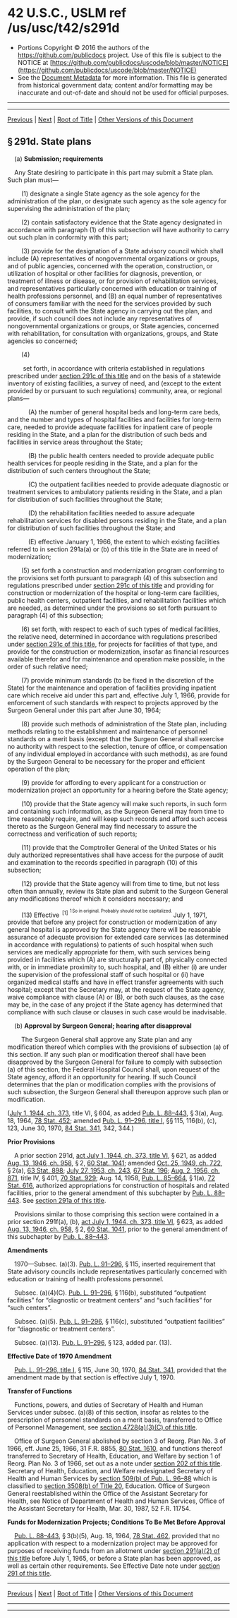 ---
---

# 42 U.S.C., USLM ref /us/usc/t42/s291d

* Portions Copyright © 2016 the authors of the https://github.com/publicdocs project.
  Use of this file is subject to the NOTICE at [https://github.com/publicdocs/uscode/blob/master/NOTICE](https://github.com/publicdocs/uscode/blob/master/NOTICE)
* See the [Document Metadata](././../../../../../..//README.md) for more information.
  This file is generated from historical government data; content and/or formatting may be inaccurate and out-of-date and should not be used for official purposes.

----------
----------

[Previous](./../../../../../..//us/usc/t42/ch6A/schIV/ptA/m__us_usc_t42_s291c.md) | [Next](./../../../../../..//us/usc/t42/ch6A/schIV/ptA/m__us_usc_t42_s291e.md) | [Root of Title](./../../../../../../) | [Other Versions of this Document](https://publicdocs.github.io/go/links?ns=uslm&ref=%2Fus%2Fusc%2Ft42%2Fs291d)

## § 291d. State plans

    (a) __Submission; requirements__ 

    Any State desiring to participate in this part may submit a State plan. Such plan must—

        (1) designate a single State agency as the sole agency for the administration of the plan, or designate such agency as the sole agency for supervising the administration of the plan;

        (2) contain satisfactory evidence that the State agency designated in accordance with paragraph (1) of this subsection will have authority to carry out such plan in conformity with this part;

        (3) provide for the designation of a State advisory council which shall include (A) representatives of nongovernmental organizations or groups, and of public agencies, concerned with the operation, construction, or utilization of hospital or other facilities for diagnosis, prevention, or treatment of illness or disease, or for provision of rehabilitation services, and representatives particularly concerned with education or training of health professions personnel, and (B) an equal number of representatives of consumers familiar with the need for the services provided by such facilities, to consult with the State agency in carrying out the plan, and provide, if such council does not include any representatives of nongovernmental organizations or groups, or State agencies, concerned with rehabilitation, for consultation with organizations, groups, and State agencies so concerned;

        (4)

         set forth, in accordance with criteria established in regulations prescribed under [section 291c of this title][/us/usc/t42/s291c] and on the basis of a statewide inventory of existing facilities, a survey of need, and (except to the extent provided by or pursuant to such regulations) community, area, or regional plans—

            (A) the number of general hospital beds and long-term care beds, and the number and types of hospital facilities and facilities for long-term care, needed to provide adequate facilities for inpatient care of people residing in the State, and a plan for the distribution of such beds and facilities in service areas throughout the State;

            (B) the public health centers needed to provide adequate public health services for people residing in the State, and a plan for the distribution of such centers throughout the State;

            (C) the outpatient facilities needed to provide adequate diagnostic or treatment services to ambulatory patients residing in the State, and a plan for distribution of such facilities throughout the State;

            (D) the rehabilitation facilities needed to assure adequate rehabilitation services for disabled persons residing in the State, and a plan for distribution of such facilities throughout the State; and

            (E) effective January 1, 1966, the extent to which existing facilities referred to in section 291a(a) or (b) of this title in the State are in need of modernization;

        (5) set forth a construction and modernization program conforming to the provisions set forth pursuant to paragraph (4) of this subsection and regulations prescribed under [section 291c of this title][/us/usc/t42/s291c] and providing for construction or modernization of the hospital or long-term care facilities, public health centers, outpatient facilities, and rehabilitation facilities which are needed, as determined under the provisions so set forth pursuant to paragraph (4) of this subsection;

        (6) set forth, with respect to each of such types of medical facilities, the relative need, determined in accordance with regulations prescribed under [section 291c of this title][/us/usc/t42/s291c], for projects for facilities of that type, and provide for the construction or modernization, insofar as financial resources available therefor and for maintenance and operation make possible, in the order of such relative need;

        (7) provide minimum standards (to be fixed in the discretion of the State) for the maintenance and operation of facilities providing inpatient care which receive aid under this part and, effective July 1, 1966, provide for enforcement of such standards with respect to projects approved by the Surgeon General under this part after June 30, 1964;

        (8) provide such methods of administration of the State plan, including methods relating to the establishment and maintenance of personnel standards on a merit basis (except that the Surgeon General shall exercise no authority with respect to the selection, tenure of office, or compensation of any individual employed in accordance with such methods), as are found by the Surgeon General to be necessary for the proper and efficient operation of the plan;

        (9) provide for affording to every applicant for a construction or modernization project an opportunity for a hearing before the State agency;

        (10) provide that the State agency will make such reports, in such form and containing such information, as the Surgeon General may from time to time reasonably require, and will keep such records and afford such access thereto as the Surgeon General may find necessary to assure the correctness and verification of such reports;

        (11) provide that the Comptroller General of the United States or his duly authorized representatives shall have access for the purpose of audit and examination to the records specified in paragraph (10) of this subsection;

        (12) provide that the State agency will from time to time, but not less often than annually, review its State plan and submit to the Surgeon General any modifications thereof which it considers necessary; and

        (13) Effective  <sup>\[1\]</sup>  <sup><sup> 1 So in original. Probably should not be capitalized. </sup></sup>  July 1, 1971, provide that before any project for construction or modernization of any general hospital is approved by the State agency there will be reasonable assurance of adequate provision for extended care services (as determined in accordance with regulations) to patients of such hospital when such services are medically appropriate for them, with such services being provided in facilities which (A) are structurally part of, physically connected with, or in immediate proximity to, such hospital, and (B) either (i) are under the supervision of the professional staff of such hospital or (ii) have organized medical staffs and have in effect transfer agreements with such hospital; except that the Secretary may, at the request of the State agency, waive compliance with clause (A) or (B), or both such clauses, as the case may be, in the case of any project if the State agency has determined that compliance with such clause or clauses in such case would be inadvisable.

    (b) __Approval by Surgeon General; hearing after disapproval__ 

        The Surgeon General shall approve any State plan and any modification thereof which complies with the provisions of subsection (a) of this section. If any such plan or modification thereof shall have been disapproved by the Surgeon General for failure to comply with subsection (a) of this section, the Federal Hospital Council shall, upon request of the State agency, afford it an opportunity for hearing. If such Council determines that the plan or modification complies with the provisions of such subsection, the Surgeon General shall thereupon approve such plan or modification.

([July 1, 1944, ch. 373][/us/act/1944-07-01/ch373], title VI, § 604, as added [Pub. L. 88–443][/us/pl/88/443], § 3(a), Aug. 18, 1964, [78 Stat. 452][/us/stat/78/452]; amended [Pub. L. 91–296, title I][/us/pl/91/296/tI], §§ 115, 116(b), (c), 123, June 30, 1970, [84 Stat. 341][/us/stat/84/341], 342, 344.)

 __Prior Provisions__ 

    A prior section 291d, [act July 1, 1944, ch. 373, title VI][/us/act/1944-07-01/ch373/tVI], § 621, as added [Aug. 13, 1946, ch. 958][/us/act/1946-08-13/ch958], § 2, [60 Stat. 1041][/us/stat/60/1041]; amended [Oct. 25, 1949, ch. 722][/us/act/1949-10-25/ch722], § 2(a), [63 Stat. 898][/us/stat/63/898]; [July 27, 1953, ch. 243][/us/act/1953-07-27/ch243], [67 Stat. 196][/us/stat/67/196]; [Aug. 2, 1956, ch. 871][/us/act/1956-08-02/ch871], title IV, § 401, [70 Stat. 929][/us/stat/70/929]; Aug. 14, 1958, [Pub. L. 85–664][/us/pl/85/664], § 1(a), [72 Stat. 616][/us/stat/72/616], authorized appropriations for construction of hospitals and related facilities, prior to the general amendment of this subchapter by [Pub. L. 88–443][/us/pl/88/443]. See [section 291a of this title][/us/usc/t42/s291a].

    Provisions similar to those comprising this section were contained in a prior section 291f(a), (b), [act July 1, 1944, ch. 373, title VI][/us/act/1944-07-01/ch373/tVI], § 623, as added [Aug. 13, 1946, ch. 958][/us/act/1946-08-13/ch958], § 2, [60 Stat. 1041][/us/stat/60/1041], prior to the general amendment of this subchapter by [Pub. L. 88–443][/us/pl/88/443].

 __Amendments__ 

    1970—Subsec. (a)(3). [Pub. L. 91–296][/us/pl/91/296], § 115, inserted requirement that State advisory councils include representatives particularly concerned with education or training of health professions personnel.

    Subsec. (a)(4)(C). [Pub. L. 91–296][/us/pl/91/296], § 116(b), substituted “outpatient facilities” for “diagnostic or treatment centers” and “such facilities” for “such centers”.

    Subsec. (a)(5). [Pub. L. 91–296][/us/pl/91/296], § 116(c), substituted “outpatient facilities” for “diagnostic or treatment centers”.

    Subsec. (a)(13). [Pub. L. 91–296][/us/pl/91/296], § 123, added par. (13).

 __Effective Date of 1970 Amendment__ 

    [Pub. L. 91–296, title I][/us/pl/91/296/tI], § 115, June 30, 1970, [84 Stat. 341][/us/stat/84/341], provided that the amendment made by that section is effective July 1, 1970.

 __Transfer of Functions__ 

    Functions, powers, and duties of Secretary of Health and Human Services under subsec. (a)(8) of this section, insofar as relates to the prescription of personnel standards on a merit basis, transferred to Office of Personnel Management, see [section 4728(a)(3)(C) of this title][/us/usc/t42/s4728/a/3/C].

    Office of Surgeon General abolished by section 3 of Reorg. Plan No. 3 of 1966, eff. June 25, 1966, 31 F.R. 8855, [80 Stat. 1610][/us/stat/80/1610], and functions thereof transferred to Secretary of Health, Education, and Welfare by section 1 of Reorg. Plan No. 3 of 1966, set out as a note under [section 202 of this title][/us/usc/t42/s202]. Secretary of Health, Education, and Welfare redesignated Secretary of Health and Human Services by [section 509(b) of Pub. L. 96–88][/us/pl/96/88/s509/b] which is classified to [section 3508(b) of Title 20][/us/usc/t20/s3508/b], Education. Office of Surgeon General reestablished within the Office of the Assistant Secretary for Health, see Notice of Department of Health and Human Services, Office of the Assistant Secretary for Health, Mar. 30, 1987, 52 F.R. 11754.

 __Funds for Modernization Projects; Conditions To Be Met Before Approval__ 

    [Pub. L. 88–443][/us/pl/88/443], § 3(b)(5), Aug. 18, 1964, [78 Stat. 462][/us/stat/78/462], provided that no application with respect to a modernization project may be approved for purposes of receiving funds from an allotment under [section 291(a)(2) of this title][/us/usc/t42/s291/a/2] before July 1, 1965, or before a State plan has been approved, as well as certain other requirements. See Effective Date note under [section 291 of this title][/us/usc/t42/s291].

----------

[Previous](./../../../../../..//us/usc/t42/ch6A/schIV/ptA/m__us_usc_t42_s291c.md) | [Next](./../../../../../..//us/usc/t42/ch6A/schIV/ptA/m__us_usc_t42_s291e.md) | [Root of Title](./../../../../../../) | [Other Versions of this Document](https://publicdocs.github.io/go/links?ns=uslm&ref=%2Fus%2Fusc%2Ft42%2Fs291d)

----------
----------

[/us/usc/t42/s291c]: https://publicdocs.github.io/go/links?ns=uslm&ref=%2Fus%2Fusc%2Ft42%2Fs291c
[/us/usc/t42/s291c]: https://publicdocs.github.io/go/links?ns=uslm&ref=%2Fus%2Fusc%2Ft42%2Fs291c
[/us/usc/t42/s291c]: https://publicdocs.github.io/go/links?ns=uslm&ref=%2Fus%2Fusc%2Ft42%2Fs291c
[/us/act/1944-07-01/ch373]: https://publicdocs.github.io/go/links?ns=uslm&ref=%2Fus%2Fact%2F1944-07-01%2Fch373
[/us/pl/88/443]: https://publicdocs.github.io/go/links?ns=uslm&ref=%2Fus%2Fpl%2F88%2F443
[/us/stat/78/452]: https://publicdocs.github.io/go/links?ns=uslm&ref=%2Fus%2Fstat%2F78%2F452
[/us/pl/91/296/tI]: https://publicdocs.github.io/go/links?ns=uslm&ref=%2Fus%2Fpl%2F91%2F296%2FtI
[/us/stat/84/341]: https://publicdocs.github.io/go/links?ns=uslm&ref=%2Fus%2Fstat%2F84%2F341
[/us/act/1944-07-01/ch373/tVI]: https://publicdocs.github.io/go/links?ns=uslm&ref=%2Fus%2Fact%2F1944-07-01%2Fch373%2FtVI
[/us/act/1946-08-13/ch958]: https://publicdocs.github.io/go/links?ns=uslm&ref=%2Fus%2Fact%2F1946-08-13%2Fch958
[/us/stat/60/1041]: https://publicdocs.github.io/go/links?ns=uslm&ref=%2Fus%2Fstat%2F60%2F1041
[/us/act/1949-10-25/ch722]: https://publicdocs.github.io/go/links?ns=uslm&ref=%2Fus%2Fact%2F1949-10-25%2Fch722
[/us/stat/63/898]: https://publicdocs.github.io/go/links?ns=uslm&ref=%2Fus%2Fstat%2F63%2F898
[/us/act/1953-07-27/ch243]: https://publicdocs.github.io/go/links?ns=uslm&ref=%2Fus%2Fact%2F1953-07-27%2Fch243
[/us/stat/67/196]: https://publicdocs.github.io/go/links?ns=uslm&ref=%2Fus%2Fstat%2F67%2F196
[/us/act/1956-08-02/ch871]: https://publicdocs.github.io/go/links?ns=uslm&ref=%2Fus%2Fact%2F1956-08-02%2Fch871
[/us/stat/70/929]: https://publicdocs.github.io/go/links?ns=uslm&ref=%2Fus%2Fstat%2F70%2F929
[/us/pl/85/664]: https://publicdocs.github.io/go/links?ns=uslm&ref=%2Fus%2Fpl%2F85%2F664
[/us/stat/72/616]: https://publicdocs.github.io/go/links?ns=uslm&ref=%2Fus%2Fstat%2F72%2F616
[/us/pl/88/443]: https://publicdocs.github.io/go/links?ns=uslm&ref=%2Fus%2Fpl%2F88%2F443
[/us/usc/t42/s291a]: https://publicdocs.github.io/go/links?ns=uslm&ref=%2Fus%2Fusc%2Ft42%2Fs291a
[/us/act/1944-07-01/ch373/tVI]: https://publicdocs.github.io/go/links?ns=uslm&ref=%2Fus%2Fact%2F1944-07-01%2Fch373%2FtVI
[/us/act/1946-08-13/ch958]: https://publicdocs.github.io/go/links?ns=uslm&ref=%2Fus%2Fact%2F1946-08-13%2Fch958
[/us/stat/60/1041]: https://publicdocs.github.io/go/links?ns=uslm&ref=%2Fus%2Fstat%2F60%2F1041
[/us/pl/88/443]: https://publicdocs.github.io/go/links?ns=uslm&ref=%2Fus%2Fpl%2F88%2F443
[/us/pl/91/296]: https://publicdocs.github.io/go/links?ns=uslm&ref=%2Fus%2Fpl%2F91%2F296
[/us/pl/91/296]: https://publicdocs.github.io/go/links?ns=uslm&ref=%2Fus%2Fpl%2F91%2F296
[/us/pl/91/296]: https://publicdocs.github.io/go/links?ns=uslm&ref=%2Fus%2Fpl%2F91%2F296
[/us/pl/91/296]: https://publicdocs.github.io/go/links?ns=uslm&ref=%2Fus%2Fpl%2F91%2F296
[/us/pl/91/296/tI]: https://publicdocs.github.io/go/links?ns=uslm&ref=%2Fus%2Fpl%2F91%2F296%2FtI
[/us/stat/84/341]: https://publicdocs.github.io/go/links?ns=uslm&ref=%2Fus%2Fstat%2F84%2F341
[/us/usc/t42/s4728/a/3/C]: https://publicdocs.github.io/go/links?ns=uslm&ref=%2Fus%2Fusc%2Ft42%2Fs4728%2Fa%2F3%2FC
[/us/stat/80/1610]: https://publicdocs.github.io/go/links?ns=uslm&ref=%2Fus%2Fstat%2F80%2F1610
[/us/usc/t42/s202]: https://publicdocs.github.io/go/links?ns=uslm&ref=%2Fus%2Fusc%2Ft42%2Fs202
[/us/pl/96/88/s509/b]: https://publicdocs.github.io/go/links?ns=uslm&ref=%2Fus%2Fpl%2F96%2F88%2Fs509%2Fb
[/us/usc/t20/s3508/b]: https://publicdocs.github.io/go/links?ns=uslm&ref=%2Fus%2Fusc%2Ft20%2Fs3508%2Fb
[/us/pl/88/443]: https://publicdocs.github.io/go/links?ns=uslm&ref=%2Fus%2Fpl%2F88%2F443
[/us/stat/78/462]: https://publicdocs.github.io/go/links?ns=uslm&ref=%2Fus%2Fstat%2F78%2F462
[/us/usc/t42/s291/a/2]: https://publicdocs.github.io/go/links?ns=uslm&ref=%2Fus%2Fusc%2Ft42%2Fs291%2Fa%2F2
[/us/usc/t42/s291]: https://publicdocs.github.io/go/links?ns=uslm&ref=%2Fus%2Fusc%2Ft42%2Fs291


